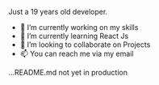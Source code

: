 Just a 19 years old developer.

- 🔭 I’m currently working on my skills
- 🌱 I’m currently learning React Js
- 👯 I’m looking to collaborate on Projects
- 📫 You can reach me via my email

...README.md not yet in production
